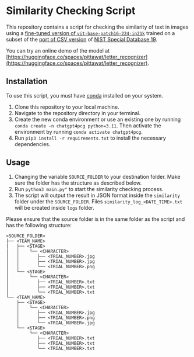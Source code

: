 # Similarity Checking Script

This repository contains a script for checking the similarity of text in images using a [fine-tuned version of `vit-base-patch16-224-in21k`](https://huggingface.co/pittawat/vit-base-letter) trained on a subset of the [port of CSV version](https://www.kaggle.com/datasets/sachinpatel21/az-handwritten-alphabets-in-csv-format) of [NIST Special Database 19](https://huggingface.co/datasets/pittawat/letter_recognition).

You can try an online demo of the model at [https://huggingface.co/spaces/pittawat/letter_recognizer](https://huggingface.co/spaces/pittawat/letter_recognizer).

## Installation

To use this script, you must have <a href="https://docs.conda.io/en/latest/" target="_new">conda</a> installed on your system.

1. Clone this repository to your local machine.
2. Navigate to the repository directory in your terminal.
3. Create the new conda environment or use an existing one by running `conda create -n chatgpt4pcg python=3.11`. Then activate the environment by running `conda activate chatgpt4pcg`.
4. Run `pip3 install -r requirements.txt` to install the necessary dependencies.

## Usage

1. Changing the variable `SOURCE_FOLDER` to your destination folder. Make sure the folder has the structure as described below.
2. Run `python3 main.py"` to start the similarity checking process.
3. The script will output the result in JSON format inside the `similarity` folder under the `SOURCE_FOLDER`. Files `similarity_log_<DATE_TIME>.txt` will be created inside `logs` folder.

Please ensure that the source folder is in the same folder as the script and has the following structure:

```
<SOURCE_FOLDER>
├── <TEAM_NAME>
|   ├── <STAGE>
│   │    └── <CHARACTER>
│   │       ├── <TRIAL_NUMBER>.jpg
│   │       ├── <TRIAL_NUMBER>.jpg
│   │       └── <TRIAL_NUMBER>.png
│   └── <STAGE>
│        └── <CHARACTER>
│           ├── <TRIAL_NUMBER>.txt
│           ├── <TRIAL_NUMBER>.txt
│           └── <TRIAL_NUMBER>.txt
└── <TEAM_NAME>
    ├── <STAGE>
    │    └── <CHARACTER>
    │       ├── <TRIAL_NUMBER>.jpg
    │       ├── <TRIAL_NUMBER>.png
    │       └── <TRIAL_NUMBER>.jpg
    └── <STAGE>
         └── <CHARACTER>
            ├── <TRIAL_NUMBER>.txt
            ├── <TRIAL_NUMBER>.txt
            └── <TRIAL_NUMBER>.txt
```